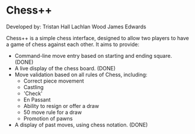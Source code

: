# Chess++

Developed by:
  Tristan Hall
  Lachlan Wood
  James Edwards

Chess++ is a simple chess interface, designed to allow two players to have a game of chess against each other. It aims to provide:
  - Command-line move entry based on starting and ending square. (DONE)
  - A live display of the chess board. (DONE)
  - Move validation based on all rules of Chess, including:
    - Correct piece movement
    - Castling
    - 'Check'
    - En Passant
    - Ability to resign or offer a draw
    - 50 move rule for a draw
    - Promotion of pawns
  - A display of past moves, using chess notation. (DONE)
